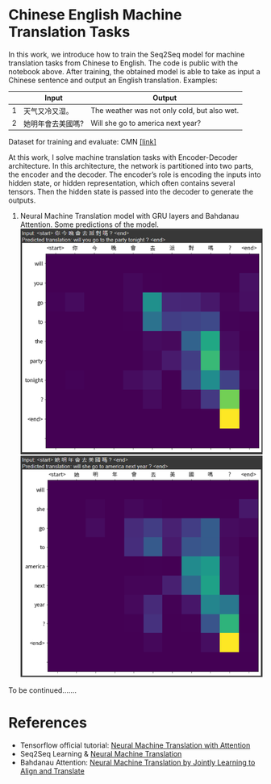 # Chinese English Machine Translation Tasks
In this work, we introduce how to train the Seq2Seq model for machine translation tasks from Chinese to English. The code is public with the notebook above. After training, the obtained model is able to take as input a Chinese sentence and output an English translation. Examples:

||Input|Output|
|-------|---------|--------|
|1|天气又冷又湿。|The weather was not only cold, but also wet.|
|2|她明年會去美國嗎?|Will she go to america next year?|

Dataset for training and evaluate: CMN [[link]](http://www.manythings.org/anki/)

At this work, I solve machine translation tasks with Encoder-Decoder architecture. In this architecture, the network is partitioned into two parts, the encoder and the decoder. The encoder’s role is encoding the inputs into hidden state, or hidden representation, which often contains several tensors. Then the hidden state is passed into the decoder to generate the outputs.

1. Neural Machine Translation model with GRU layers and Bahdanau Attention.
Some predictions of the model.
![Predict1](https://github.com/ThuanPhong0126/Machine-Translation-Chinese-English/blob/main/img/predict1.png)
![Predict2](https://github.com/ThuanPhong0126/Machine-Translation-Chinese-English/blob/main/img/predict2.png)

To be continued.......
# References
* Tensorflow official tutorial: [Neural Machine Translation with Attention](https://www.tensorflow.org/tutorials/text/nmt_with_attention)
* Seq2Seq Learning & [Neural Machine Translation](https://nthu-datalab.github.io/ml/labs/13-1_Seq2Seq-Learning_Neural-Machine-Translation/13-1_Seq2Seq-Learning_Neural-Machine-Translation.html#Checkpoints-(Object-based-saving))
* Bahdanau Attention: [Neural Machine Translation by Jointly Learning to Align and Translate](https://arxiv.org/abs/1409.0473)
